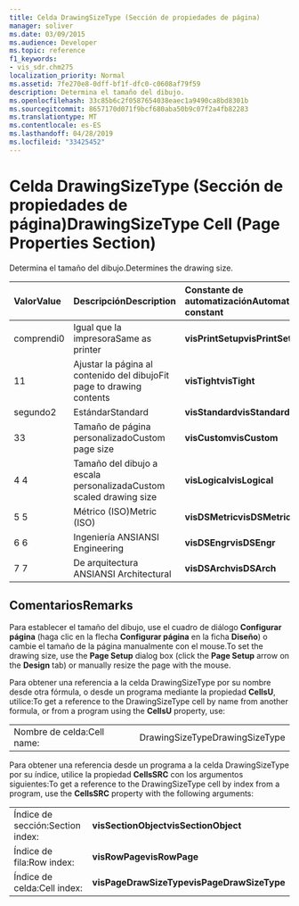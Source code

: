 ```yaml
---
title: Celda DrawingSizeType (Sección de propiedades de página)
manager: soliver
ms.date: 03/09/2015
ms.audience: Developer
ms.topic: reference
f1_keywords:
- vis_sdr.chm275
localization_priority: Normal
ms.assetid: 7fe270e8-0dff-bf1f-dfc0-c0608af79f59
description: Determina el tamaño del dibujo.
ms.openlocfilehash: 33c85b6c2f0587654038eaec1a9490ca8bd8301b
ms.sourcegitcommit: 8657170d071f9bcf680aba50b9c07f2a4fb82283
ms.translationtype: MT
ms.contentlocale: es-ES
ms.lasthandoff: 04/28/2019
ms.locfileid: "33425452"
---
```

# <a name="drawingsizetype-cell-page-properties-section"></a><span data-ttu-id="610d7-103">Celda DrawingSizeType (Sección de propiedades de página)</span><span class="sxs-lookup"><span data-stu-id="610d7-103">DrawingSizeType Cell (Page Properties Section)</span></span>

<span data-ttu-id="610d7-104">Determina el tamaño del dibujo.</span><span class="sxs-lookup"><span data-stu-id="610d7-104">Determines the drawing size.</span></span>
  
|<span data-ttu-id="610d7-105">**Valor**</span><span class="sxs-lookup"><span data-stu-id="610d7-105">**Value**</span></span>|<span data-ttu-id="610d7-106">**Descripción**</span><span class="sxs-lookup"><span data-stu-id="610d7-106">**Description**</span></span>|<span data-ttu-id="610d7-107">**Constante de automatización**</span><span class="sxs-lookup"><span data-stu-id="610d7-107">**Automation constant**</span></span>|
|:-----|:-----|:-----|
|<span data-ttu-id="610d7-108">comprendi</span><span class="sxs-lookup"><span data-stu-id="610d7-108">0</span></span>  <br/> |<span data-ttu-id="610d7-109">Igual que la impresora</span><span class="sxs-lookup"><span data-stu-id="610d7-109">Same as printer</span></span>  <br/> |<span data-ttu-id="610d7-110">**visPrintSetup**</span><span class="sxs-lookup"><span data-stu-id="610d7-110">**visPrintSetup**</span></span> <br/> |
|<span data-ttu-id="610d7-111">1</span><span class="sxs-lookup"><span data-stu-id="610d7-111">1</span></span>  <br/> |<span data-ttu-id="610d7-112">Ajustar la página al contenido del dibujo</span><span class="sxs-lookup"><span data-stu-id="610d7-112">Fit page to drawing contents</span></span>  <br/> |<span data-ttu-id="610d7-113">**visTight**</span><span class="sxs-lookup"><span data-stu-id="610d7-113">**visTight**</span></span> <br/> |
|<span data-ttu-id="610d7-114">segundo</span><span class="sxs-lookup"><span data-stu-id="610d7-114">2</span></span>  <br/> |<span data-ttu-id="610d7-115">Estándar</span><span class="sxs-lookup"><span data-stu-id="610d7-115">Standard</span></span>  <br/> |<span data-ttu-id="610d7-116">**visStandard**</span><span class="sxs-lookup"><span data-stu-id="610d7-116">**visStandard**</span></span> <br/> |
|<span data-ttu-id="610d7-117">3</span><span class="sxs-lookup"><span data-stu-id="610d7-117">3</span></span>  <br/> |<span data-ttu-id="610d7-118">Tamaño de página personalizado</span><span class="sxs-lookup"><span data-stu-id="610d7-118">Custom page size</span></span>  <br/> |<span data-ttu-id="610d7-119">**visCustom**</span><span class="sxs-lookup"><span data-stu-id="610d7-119">**visCustom**</span></span> <br/> |
|<span data-ttu-id="610d7-120">4 </span><span class="sxs-lookup"><span data-stu-id="610d7-120">4</span></span>  <br/> |<span data-ttu-id="610d7-121">Tamaño del dibujo a escala personalizada</span><span class="sxs-lookup"><span data-stu-id="610d7-121">Custom scaled drawing size</span></span>  <br/> |<span data-ttu-id="610d7-122">**visLogical**</span><span class="sxs-lookup"><span data-stu-id="610d7-122">**visLogical**</span></span> <br/> |
|<span data-ttu-id="610d7-123">5 </span><span class="sxs-lookup"><span data-stu-id="610d7-123">5</span></span>  <br/> |<span data-ttu-id="610d7-124">Métrico (ISO)</span><span class="sxs-lookup"><span data-stu-id="610d7-124">Metric (ISO)</span></span>  <br/> |<span data-ttu-id="610d7-125">**visDSMetric**</span><span class="sxs-lookup"><span data-stu-id="610d7-125">**visDSMetric**</span></span> <br/> |
|<span data-ttu-id="610d7-126">6 </span><span class="sxs-lookup"><span data-stu-id="610d7-126">6</span></span>  <br/> |<span data-ttu-id="610d7-127">Ingeniería ANSI</span><span class="sxs-lookup"><span data-stu-id="610d7-127">ANSI Engineering</span></span>  <br/> |<span data-ttu-id="610d7-128">**visDSEngr**</span><span class="sxs-lookup"><span data-stu-id="610d7-128">**visDSEngr**</span></span> <br/> |
|<span data-ttu-id="610d7-129">7 </span><span class="sxs-lookup"><span data-stu-id="610d7-129">7</span></span>  <br/> |<span data-ttu-id="610d7-130">De arquitectura ANSI</span><span class="sxs-lookup"><span data-stu-id="610d7-130">ANSI Architectural</span></span>  <br/> |<span data-ttu-id="610d7-131">**visDSArch**</span><span class="sxs-lookup"><span data-stu-id="610d7-131">**visDSArch**</span></span> <br/> |
   
## <a name="remarks"></a><span data-ttu-id="610d7-132">Comentarios</span><span class="sxs-lookup"><span data-stu-id="610d7-132">Remarks</span></span>

<span data-ttu-id="610d7-133">Para establecer el tamaño del dibujo, use el cuadro de diálogo **Configurar página** (haga clic en la flecha **Configurar página** en la ficha **Diseño**) o cambie el tamaño de la página manualmente con el mouse.</span><span class="sxs-lookup"><span data-stu-id="610d7-133">To set the drawing size, use the **Page Setup** dialog box (click the **Page Setup** arrow on the **Design** tab) or manually resize the page with the mouse.</span></span> 
  
<span data-ttu-id="610d7-134">Para obtener una referencia a la celda DrawingSizeType por su nombre desde otra fórmula, o desde un programa mediante la propiedad **CellsU**, utilice:</span><span class="sxs-lookup"><span data-stu-id="610d7-134">To get a reference to the DrawingSizeType cell by name from another formula, or from a program using the **CellsU** property, use:</span></span> 
  
|||
|:-----|:-----|
|<span data-ttu-id="610d7-135">Nombre de celda:</span><span class="sxs-lookup"><span data-stu-id="610d7-135">Cell name:</span></span>  <br/> |<span data-ttu-id="610d7-136">DrawingSizeType</span><span class="sxs-lookup"><span data-stu-id="610d7-136">DrawingSizeType</span></span>  <br/> |
   
<span data-ttu-id="610d7-137">Para obtener una referencia desde un programa a la celda DrawingSizeType por su índice, utilice la propiedad **CellsSRC** con los argumentos siguientes:</span><span class="sxs-lookup"><span data-stu-id="610d7-137">To get a reference to the DrawingSizeType cell by index from a program, use the **CellsSRC** property with the following arguments:</span></span> 
  
|||
|:-----|:-----|
|<span data-ttu-id="610d7-138">Índice de sección:</span><span class="sxs-lookup"><span data-stu-id="610d7-138">Section index:</span></span>  <br/> |<span data-ttu-id="610d7-139">**visSectionObject**</span><span class="sxs-lookup"><span data-stu-id="610d7-139">**visSectionObject**</span></span> <br/> |
|<span data-ttu-id="610d7-140">Índice de fila:</span><span class="sxs-lookup"><span data-stu-id="610d7-140">Row index:</span></span>  <br/> |<span data-ttu-id="610d7-141">**visRowPage**</span><span class="sxs-lookup"><span data-stu-id="610d7-141">**visRowPage**</span></span> <br/> |
|<span data-ttu-id="610d7-142">Índice de celda:</span><span class="sxs-lookup"><span data-stu-id="610d7-142">Cell index:</span></span>  <br/> |<span data-ttu-id="610d7-143">**visPageDrawSizeType**</span><span class="sxs-lookup"><span data-stu-id="610d7-143">**visPageDrawSizeType**</span></span> <br/> |
   

